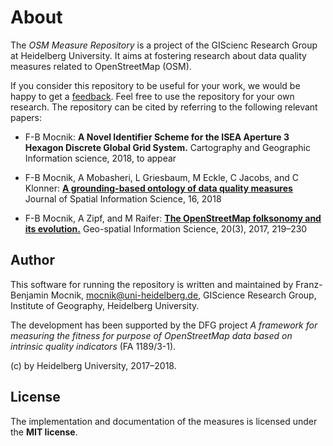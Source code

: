# About

The *OSM Measure Repository* is a project of the GIScienc Research Group at Heidelberg University.  It aims at fostering research about data quality measures related to OpenStreetMap (OSM).

If you consider this repository to be useful for your work, we would be happy to get a [feedback](mailto:mocnik@uni-heidelberg.de).  Feel free to use the repository for your own research.  The repository can be cited by referring to the following relevant papers:

* F-B Mocnik: **A Novel Identifier Scheme for the ISEA Aperture 3 Hexagon Discrete Global Grid System.** Cartography and Geographic Information science, 2018, to appear

* F-B Mocnik, A Mobasheri, L Griesbaum, M Eckle, C Jacobs, and C Klonner: [**A grounding-based ontology of data quality measures**](http://josis.org/index.php/josis/article/viewFile/360/197) Journal of Spatial Information Science, 16, 2018

* F-B Mocnik, A Zipf, and M Raifer: [**The OpenStreetMap folksonomy and its evolution.**](http://doi.org/10.1080/10095020.2017.1368193) Geo-spatial Information Science, 20(3), 2017, 219–230

## Author

This software for running the repository is written and maintained by Franz-Benjamin Mocnik, <mocnik@uni-heidelberg.de>, GIScience Research Group, Institute of Geography, Heidelberg University.

The development has been supported by the DFG project *A framework for measuring the fitness for purpose of OpenStreetMap data based on intrinsic quality indicators* (FA 1189/3-1).

(c) by Heidelberg University, 2017–2018.

## License

The implementation and documentation of the measures is licensed under the **MIT license**.
